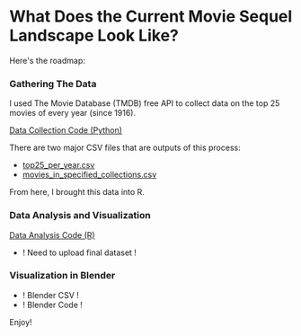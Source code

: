 # What Does the Current Movie Sequel Landscape Look Like?
Here's the roadmap:

### Gathering The Data 
I used The Movie Database (TMDB) free API to collect data on the top 25 movies of every year (since 1916). 

[Data Collection Code (Python)](TMDB_data_collection.ipynb)

There are two major CSV files that are outputs of this process:
* [top25_per_year.csv](top25_per_year.csv)
* [movies_in_specified_collections.csv](movies_in_specified_collections.csv)

From here, I brought this data into R. 

### Data Analysis and Visualization
[Data Analysis Code (R)](movie_sequels.Rmd)
* ! Need to upload final dataset !

### Visualization in Blender
* ! Blender CSV !
* ! Blender Code !

Enjoy!
